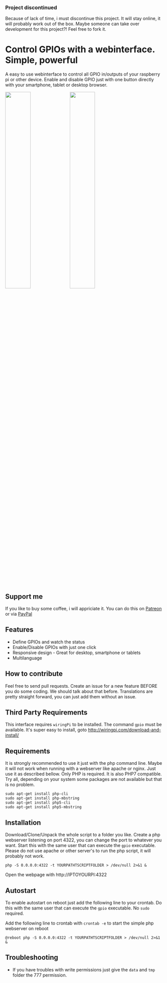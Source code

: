 ### Project discontinued
Because of lack of time, i must discontinue this project. It will stay online, it will probably work out of the box. Maybe someone can take over development for this project?! Feel free to fork it.

# Control GPIOs with a webinterface. Simple, powerful
A easy to use webinterface to control all GPIO in/outputs of your raspberry pi or other device. Enable and disable GPIO just with one button directly with your smartphone, tablet or desktop browser.

<img src="https://brainfoolong.github.io/gpio-webinterface/images/screenshot-1.png" width="40%">
<img src="https://brainfoolong.github.io/gpio-webinterface/images/screenshot-2.png" width="40%">

## Support me
If you like to buy some coffee, i will appriciate it. You can do this on [Patreon](https://www.patreon.com/brainfoolong) or via [PayPal](https://www.paypal.me/brainfoolong)

## Features
* Define GPIOs and watch the status
* Enable/Disable GPIOs with just one click
* Responsive design - Great for desktop, smartphone or tablets
* Multilanguage

## How to contribute
Feel free to send pull requests. Create an issue for a new feature BEFORE you do some coding. We should talk about that before. Translations are pretty straight forward, you can just add them without an issue. 

## Third Party Requirements
This interface requires `wiringPi` to be installed. The command `gpio` must be available. It's super easy to install, goto http://wiringpi.com/download-and-install/

## Requirements
It is strongly recommended to use it just with the php command line. Maybe it will not work when running with a webserver like apache or nginx. Just use it as described bellow. Only PHP is required. It is also PHP7 compatible. Try all, depending on your system some packages are not available but that is no problem.

    sudo apt-get install php-cli
    sudo apt-get install php-mbstring
    sudo apt-get install php5-cli
    sudo apt-get install php5-mbstring

## Installation
Download/Clone/Unpack the whole script to a folder you like. Create a php webserver listening on port 4322, you can change the port to whatever you want. Start this with the same user that can execute the `gpio` executable. Please do not use apache or other server's to run the php script, it will probably not work.

`php -S 0.0.0.0:4322 -t YOURPATHTSCRIPTFOLDER > /dev/null 2>&1 &`

Open the webpage with http://IPTOYOURPI:4322

## Autostart
To enable autostart on reboot just add the following line to your crontab. Do this with the same user that can execute the `gpio` executable. No `sudo` required.

Add the following line to crontab with `crontab -e` to start the simple php webserver on reboot

`@reboot php -S 0.0.0.0:4322 -t YOURPATHTSCRIPTFOLDER > /dev/null 2>&1 &`

## Troubleshooting
* If you have troubles with write permissions just give the `data` and `tmp` folder the 777 permission.
